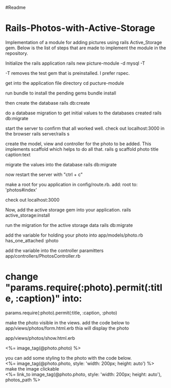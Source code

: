 #Readme
# Rails-Photos-with-Active-Storage

Implementation of a module for adding pictures using rails Active_Storage gem.
Below is the list of steps that are made to implement the module in the repository.

Initialize the rails application
rails new picture-module -d mysql -T

-T removes the test gem that is preinstalled. I prefer rspec.

get into the application file directory
cd pucture-module

run bundle to install the pending gems
bundle install

then create the database
rails db:create

do a database migration to get initial values to the databases created
rails db:migrate

start the server to confirm that all worked well. check out localhost:3000 in the browser
rails server/rails s

create the model, view and controller for the photo to be added. This implements scaffold which helps to do all that.
rails g scaffold photo title caption:text

migrate the values into the database
rails db:migrate

now restart the server with "ctrl + c"

make a root for you application in config/route.rb. add:
root to: 'photos#index'

check out localhost:3000

Now, add the active storage gem into your application.
rails active_storage:install

run the migration for the active storage data
rails db:migrate

add the variable for holding your photo into app/models/photo.rb
has_one_attached :photo

add the variable into the controller paramitters app/controllers/PhotosController.rb
# change "params.require(:photo).permit(:title, :caption)" into:

params.require(:photo).permit(:title, :caption, :photo)

make the photo visible in the views. add the code below to app/views/photos/form.html.erb
thia will display the photo

app/views/photos/show.html.erb
<p>
  <%= image_tag(@photo.photo) %>
</p>
you can add some styling to the photo with the code below.
  
<div>
  <%= image_tag(@photo.photo, style: 'width: 200px; height: auto') %>
</div>
make the image clickable
<div>
  <%= link_to image_tag(@photo.photo, style: 'width: 200px; height: auto'), photos_path %>
</div>






